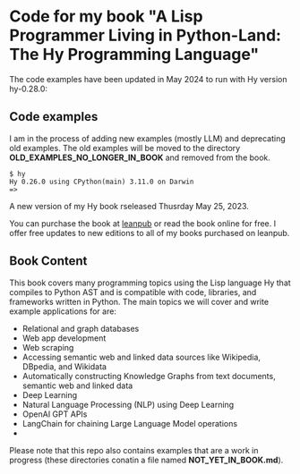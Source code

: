 # Code for my book "A Lisp Programmer Living in Python-Land: The Hy Programming Language"

The code examples have been updated in May 2024 to run with Hy version hy-0.28.0:

## Code examples

I am in the process of adding new examples (mostly LLM) and deprecating old examples. The old examples will be moved to the directory **OLD_EXAMPLES_NO_LONGER_IN_BOOK** and removed from the book.

```
$ hy
Hy 0.26.0 using CPython(main) 3.11.0 on Darwin
=> 
```

A new version of my Hy book  rseleased Thusrday May 25, 2023.


You can purchase the book at [leanpub](https://leanpub.com/hy-lisp-python) or read the book online for free. I offer free updates to new editions to all of my books purchased on leanpub.

## Book Content

This book covers many programming topics using the Lisp language Hy that compiles to Python AST and is compatible with code, libraries, and frameworks written in Python. The main topics we will cover and write example applications for are:

- Relational and graph databases
- Web app development
- Web scraping
- Accessing semantic web and linked data sources like Wikipedia, DBpedia, and Wikidata
- Automatically constructing Knowledge Graphs from text documents, semantic web and linked
data
- Deep Learning
- Natural Language Processing (NLP) using Deep Learning
- OpenAI GPT APIs
- LangChain for chaining Large Language Model operations
- 

Please note that this repo also contains examples that are a work in progress (these directories conatin a file named **NOT_YET_IN_BOOK.md**).

